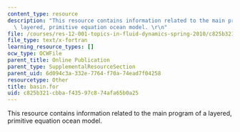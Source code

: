 ```yaml
---
content_type: resource
description: "This resource contains information related to the main program of a\
  \ layered, primitive equation ocean model. \r\n"
file: /courses/res-12-001-topics-in-fluid-dynamics-spring-2010/c825b321cbbaf43597c874afa65b0a25_basin.for
file_type: text/x-fortran
learning_resource_types: []
ocw_type: OCWFile
parent_title: Online Publication
parent_type: SupplementalResourceSection
parent_uid: 6d094c3a-332e-7764-f70a-74ead7f04258
resourcetype: Other
title: basin.for
uid: c825b321-cbba-f435-97c8-74afa65b0a25
---
```

This resource contains information related to the main program of a layered, primitive equation ocean model. 


